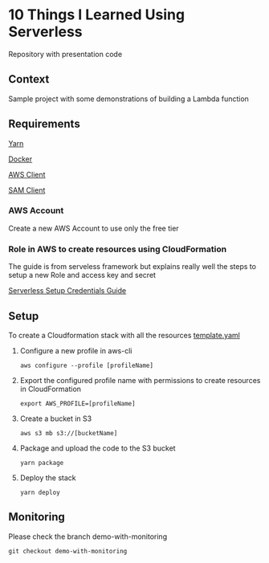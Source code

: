 # 10 Things I Learned Using Serverless

Repository with presentation code

## Context ##

Sample project with some demonstrations of building a Lambda function

## Requirements ##

[Yarn](https://classic.yarnpkg.com/en/docs/install/)

[Docker](https://docs.docker.com/get-docker/)

[AWS Client](https://docs.aws.amazon.com/cli/latest/userguide/install-cliv2.html)

[SAM Client](https://docs.aws.amazon.com/serverless-application-model/latest/developerguide/serverless-sam-cli-install.html)

### AWS Account ###

Create a new AWS Account to use only the free tier

### Role in AWS to create resources using CloudFormation ###

The guide is from serveless framework but explains really well the steps to setup a new Role and access key and secret

[Serverless Setup Credentials Guide](https://www.serverless.com/framework/docs/providers/aws/guide/credentials/)

## Setup ##

To create a Cloudformation stack with all the resources [template.yaml](demo/template.yaml)

1. Configure a new profile in aws-cli

    ```aws configure --profile [profileName]```

2. Export the configured profile name with permissions to create resources in CloudFormation

    ```export AWS_PROFILE=[profileName]```

3. Create a bucket in S3

    ```aws s3 mb s3://[bucketName]```

4. Package and upload the code to the S3 bucket

    ```yarn package```

5. Deploy the stack

    ```yarn deploy```

## Monitoring ##

Please check the branch demo-with-monitoring

```git checkout demo-with-monitoring```